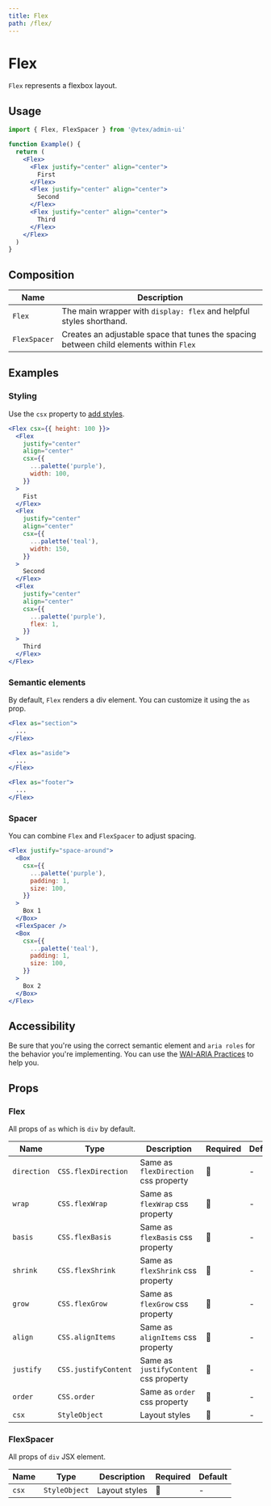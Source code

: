 ```yaml
---
title: Flex
path: /flex/
---
```


# Flex

`Flex` represents a flexbox layout.

## Usage

```jsx isStatic
import { Flex, FlexSpacer } from '@vtex/admin-ui'

function Example() {
  return (
    <Flex>
      <Flex justify="center" align="center">
        First
      </Flex>
      <Flex justify="center" align="center">
        Second
      </Flex>
      <Flex justify="center" align="center">
        Third
      </Flex>
    </Flex>
  )
}
```

## Composition

| Name         | Description                                                                             |
| ------------ | --------------------------------------------------------------------------------------- |
| `Flex`       | The main wrapper with `display: flex` and helpful styles shorthand.                     |
| `FlexSpacer` | Creates an adjustable space that tunes the spacing between child elements within `Flex` |

## Examples

### Styling

Use the `csx` property to [add styles](/guidelines/styling/).

```jsx
<Flex csx={{ height: 100 }}>
  <Flex
    justify="center"
    align="center"
    csx={{
      ...palette('purple'),
      width: 100,
    }}
  >
    Fist
  </Flex>
  <Flex
    justify="center"
    align="center"
    csx={{
      ...palette('teal'),
      width: 150,
    }}
  >
    Second
  </Flex>
  <Flex
    justify="center"
    align="center"
    csx={{
      ...palette('purple'),
      flex: 1,
    }}
  >
    Third
  </Flex>
</Flex>
```

### Semantic elements

By default, `Flex` renders a div element. You can customize it using the `as` prop.

```jsx isStatic
<Flex as="section">
  ...
</Flex>

<Flex as="aside">
  ...
</Flex>

<Flex as="footer">
  ...
</Flex>
```

### Spacer

You can combine `Flex` and `FlexSpacer` to adjust spacing.

```jsx
<Flex justify="space-around">
  <Box
    csx={{
      ...palette('purple'),
      padding: 1,
      size: 100,
    }}
  >
    Box 1
  </Box>
  <FlexSpacer />
  <Box
    csx={{
      ...palette('teal'),
      padding: 1,
      size: 100,
    }}
  >
    Box 2
  </Box>
</Flex>
```

## Accessibility

Be sure that you're using the correct semantic element and `aria roles` for the behavior you're implementing. You can use the [WAI-ARIA Practices](https://www.w3.org/TR/wai-aria-practices/) to help you.

## Props

### Flex

All props of `as` which is `div` by default.

| Name        | Type                 | Description                           | Required | Default |
| ----------- | -------------------- | ------------------------------------- | -------- | ------- |
| `direction` | `CSS.flexDirection`  | Same as `flexDirection` css property  | 🚫       | -       |
| `wrap`      | `CSS.flexWrap`       | Same as `flexWrap` css property       | 🚫       | -       |
| `basis`     | `CSS.flexBasis`      | Same as `flexBasis` css property      | 🚫       | -       |
| `shrink`    | `CSS.flexShrink`     | Same as `flexShrink` css property     | 🚫       | -       |
| `grow`      | `CSS.flexGrow`       | Same as `flexGrow` css property       | 🚫       | -       |
| `align`     | `CSS.alignItems`     | Same as `alignItems` css property     | 🚫       | -       |
| `justify`   | `CSS.justifyContent` | Same as `justifyContent` css property | 🚫       | -       |
| `order`     | `CSS.order`          | Same as `order` css property          | 🚫       | -       |
| `csx`       | `StyleObject`        | Layout styles                         | 🚫       | -       |

### FlexSpacer

All props of `div` JSX element.

| Name  | Type          | Description   | Required | Default |
| ----- | ------------- | ------------- | -------- | ------- |
| `csx` | `StyleObject` | Layout styles | 🚫       | -       |
